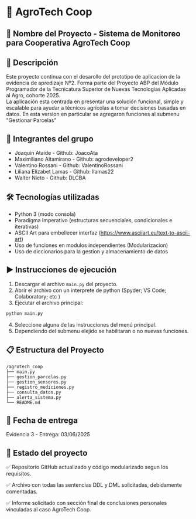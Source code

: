 
# 🌱 AgroTech Coop

## 📌 Nombre del Proyecto - Sistema de Monitoreo para Cooperativa AgroTech Coop

## 🧾 Descripción
Este proyecto continua con el desarollo del prototipo de aplicacion de la evidencia de apredizaje Nº2. Forma parte del Proyecto ABP del Módulo Programador de la Tecnicatura Superior de Nuevas Tecnologías Aplicadas al Agro, cohorte 2025.  
La aplicación esta centrada en presentar una solución funcional, simple y escalable para ayudar a técnicos agrícolas a tomar decisiones basadas en datos. En esta version en particular se agregaron funciones al submenu "Gestionar Parcelas"

## 👥 Integrantes del grupo
- Joaquin Ataide - Github: JoacoAta
- Maximiliano Altamirano -  Github: agrodeveloper2
- Valentino Rossani - Github: ValentinoRossani
- Liliana Elizabet Lamas - Github: llamas22 
- Walter Nieto - Github: DLCBA

## 🛠️ Tecnologías utilizadas
- Python 3 (modo consola)
- Paradigma Imperativo (estructuras secuenciales, condicionales e iterativas)
- ASCII Art para embellecer interfaz (https://www.asciiart.eu/text-to-ascii-art)
- Uso de funciones en modulos independientes (Modularizacion)
- Uso de diccionarios para la gestion y almacenamiento de datos

## ▶️ Instrucciones de ejecución
1. Descargar el archivo `main.py` del proyecto.
2. Abrir el archivo con un interprete de python (Spyder; VS Code; Colaboratory; etc )
3. Ejecutar el archivo principal:

```bash
python main.py
```

4. Seleccione alguna de las instrucciones del menú principal.
5. Dependiendo del submenu elejido se habilitaran o no nuevas funciones.

## 📋 Estructura del Proyecto

```
/agrotech_coop
├── main.py
├── gestion_parcelas.py
├── gestion_sensores.py
├── registro_mediciones.py
├── consulta_datos.py
├── alerta_sistema.py
└── README.md
```

## 📅 Fecha de entrega
Evidencia 3 - Entrega: 03/06/2025

## 🔖 Estado del proyecto
✅ Repositorio GitHub actualizado y código modularizado segun los requisitos.

✅ Archivo con todas las sentencias DDL y DML solicitadas, debidamente comentadas.

✅ Informe solicitado con sección final de conclusiones personales vinculadas al caso AgroTech Coop.
